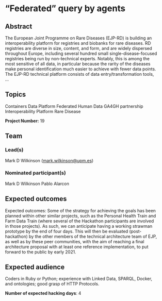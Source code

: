 # “Federated” query by agents

## Abstract

The European Joint Programme on Rare Diseases (EJP-RD) is building an interoperability platform for registries and biobanks for rare diseases. RD registries are diverse in size, content, and form, and are widely dispersed throughout Europe, including several hundred small single-disease-focused registries being run by non-technical experts. Notably, this is among the most sensitive of all data, in particular because the rarity of the diseases make personal identification much easier to achieve with fewer data points. The EJP-RD technical platform consists of data entry/transformation tools, ...

## Topics

Containers
 Data Platform
 Federated Human Data
 GA4GH partnership
 Interoperability Platform
 Rare Disease

**Project Number:** 19

## Team

### Lead(s)

Mark D Wilkinson (mark.wilkinson@upm.es)

### Nominated participant(s)

Mark D Wilkinson
 Pablo Alarcon

## Expected outcomes

Expected outcomes: Some of the strategy for achieving the goals has been planned within other similar projects, such as the Personal Health Train and Farm Data Train (where several of the Hackathon participants are involved in those projects). As such, we can anticipate having a working strawman prototype by the end of four days. This will then be evaluated (post-hackathon) by the other members of the technical architecture team of EJP, as well as by these peer communities, with the aim of reaching a final architecture proposal with at least one reference implementation, to put forward to the public by early 2021.

## Expected audience

Coders in Ruby or Python; experience with Linked Data, SPARQL, Docker, and ontologies; good grasp of HTTP Protocols.

**Number of expected hacking days**: 4

